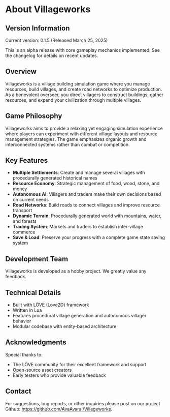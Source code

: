 # About Villageworks

## Version Information

Current version: 0.1.5 (Released March 25, 2025)

This is an alpha release with core gameplay mechanics implemented. See the changelog for details on recent updates.

## Overview

Villageworks is a village building simulation game where you manage resources, build villages, and create road networks to optimize production. As a benevolent overseer, you direct villagers to construct buildings, gather resources, and expand your civilization through multiple villages.

## Game Philosophy

Villageworks aims to provide a relaxing yet engaging simulation experience where players can experiment with different village layouts and resource management strategies. The game emphasizes organic growth and interconnected systems rather than combat or competition.

## Key Features

- **Multiple Settlements**: Create and manage several villages with procedurally generated historical names
- **Resource Economy**: Strategic management of food, wood, stone, and money
- **Autonomous AI**: Villagers and traders make their own decisions based on current needs
- **Road Networks**: Build roads to connect villages and improve resource transport
- **Dynamic Terrain**: Procedurally generated world with mountains, water, and forests
- **Trading System**: Markets and traders to establish inter-village commerce
- **Save & Load**: Preserve your progress with a complete game state saving system

## Development Team

Villageworks is developed as a hobby project. We greatly value any feedback.

## Technical Details

- Built with LÖVE (Love2D) framework
- Written in Lua
- Features procedural village generation and autonomous villager behavior
- Modular codebase with entity-based architecture

## Acknowledgments

Special thanks to:

- The LÖVE community for their excellent framework and support
- Open-source asset creators
- Early testers who provide valuable feedback

## Contact

For suggestions, bug reports, or other inquiries please post on our project Github: <https://github.com/AvaAvarai/Villageworks>.
